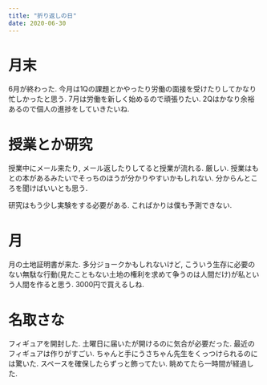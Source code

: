 ```yaml
---
title: "折り返しの日"
date: 2020-06-30
---
```


# 月末
6月が終わった. 今月は1Qの課題とかやったり労働の面接を受けたりしてかなり忙しかったと思う. 7月は労働を新しく始めるので頑張りたい. 2Qはかなり余裕あるので個人の進捗をしていきたいね.

# 授業とか研究
授業中にメール来たり, メール返したりしてると授業が流れる. 厳しい. 授業はもとの本があるみたいでそっちのほうが分かりやすいかもしれない. 分からんところを聞けばいいとも思う.

研究はもう少し実験をする必要がある. こればかりは僕も予測できない.

# 月
月の土地証明書が来た. 多分ジョークかもしれないけど, こういう生存に必要のない無駄な行動(見たこともない土地の権利を求めて争うのは人間だけ)が私という人間を作ると思う. 3000円で買えるしね.

# 名取さな
フィギュアを開封した. 土曜日に届いたが開けるのに気合が必要だった. 最近のフィギュアは作りがすごい. ちゃんと手にうさちゃん先生をくっつけられるのには驚いた. スペースを確保したらずっと飾ってたい. 眺めてたら一時間が経過した.

